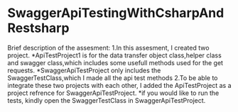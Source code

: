 # SwaggerApiTestingWithCsharpAndRestsharp

Brief description of the assesment:
1.In this assesment, I created two project.
*ApiTestProject1 is for the data transfer object class,helper class and swagger class,which includes 
some usefull methods used for the get requests.
*SwaggerApiTestProject only includes the SwaggerTestClass,which I made all the api test methods 
2.To be able to integrate these two projects with each other, I added the ApiTestProject as a project refrence for  SwaggerApiTestProject.
*if you would like to run the tests, kindly open the SwaggerTestClass in SwaggerApiTestProject.
